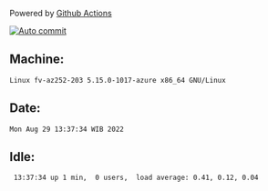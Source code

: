 Powered by [Github Actions](https://github.com/features/actions)

[![Auto commit](https://github.com/hiage/workstation/workflows/Auto%20commit/badge.svg)](https://github.com/hiage/workstation/actions?query=workflow%3A%22Auto+commit%22)

## Machine:
```
Linux fv-az252-203 5.15.0-1017-azure x86_64 GNU/Linux
```
## Date:
```
Mon Aug 29 13:37:34 WIB 2022
```
## Idle:
```
 13:37:34 up 1 min,  0 users,  load average: 0.41, 0.12, 0.04
```
